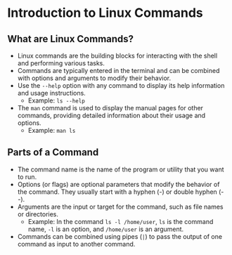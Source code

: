 # Introduction to Linux Commands

## What are Linux Commands?

- Linux commands are the building blocks for interacting with the shell and performing various tasks.
- Commands are typically entered in the terminal and can be combined with options and arguments to modify their behavior.
- Use the `--help` option with any command to display its help information and usage instructions.
  - Example: `ls --help`
- The `man` command is used to display the manual pages for other commands, providing detailed information about their usage and options.
  - Example: `man ls`

## Parts of a Command

- The command name is the name of the program or utility that you want to run.
- Options (or flags) are optional parameters that modify the behavior of the command. They usually start with a hyphen (-) or double hyphen (--).
- Arguments are the input or target for the command, such as file names or directories.
  - Example: In the command `ls -l /home/user`, `ls` is the command name, `-l` is an option, and `/home/user` is an argument.
- Commands can be combined using pipes (`|`) to pass the output of one command as input to another command.
